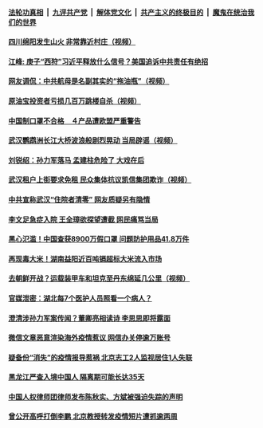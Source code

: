 

####  [法轮功真相](../../../../basic/blob/master/README.md?t=04270831) &nbsp;|&nbsp; [九评共产党](../../../../9ping.md/blob/master/README.md?t=04270831) &nbsp;|&nbsp; [解体党文化](../../../../jtdwh.md/blob/master/README.md?t=04270831)  &nbsp;|&nbsp; [共产主义的终极目的](../../../../gczydzjmd.md/blob/master/README.md?t=04270831) &nbsp;|&nbsp; [魔鬼在统治我们的世界](../../../../mgztzwmdsj.md/blob/master/README.md?t=04270831) 

#### [四川绵阳发生山火  非常靠近村庄（视频）](../pages/soh5/371671.md?t=04270831) 
#### [江峰: 庚子“西狩”习近平释放什么信号？美国追诉中共责任有绝招](../pages/soh5/371662.md?t=04270831) 
#### [网友调侃：中共航母是名副其实的“拖油瓶”（视频）](../pages/soh5/371602.md?t=04270831) 
#### [原油宝投资者亏损几百万跳楼自杀（视频）](../pages/soh5/371596.md?t=04270831) 
#### [中国制口罩不合格　４产品遭欧盟严重警告](../pages/soh5/371593.md?t=04270831) 
#### [武汉鹦鹉洲长江大桥波浪般剧烈晃动  当局辟谣（视频）](../pages/soh5/371581.md?t=04270831) 
#### [刘锐绍：孙力军落马 孟建柱危险了 大戏在后](../pages/soh5/371584.md?t=04270831) 
#### [武汉租户上街要求免租 民众集体抗议凯信集团欺诈（视频）](../pages/soh5/371551.md?t=04270831) 
#### [中共宣称武汉“住院者清零” 网友质疑另有隐情](../pages/soh5/371548.md?t=04270831) 
#### [李文足急症入院 王全璋欲探望遭截 网民痛骂当局](../pages/soh5/371527.md?t=04270831) 
#### [黑心氾滥！中国查获8900万假口罩 问题防护用品41.8万件](../pages/soh5/371542.md?t=04270831) 
#### [再现毒大米！湖南益阳近百吨镉超标大米流入市场](../pages/soh5/371515.md?t=04270831) 
#### [去朝鲜开战？运载装甲车和坦克至丹东绵延几公里（视频）](../pages/soh5/371494.md?t=04270831) 
#### [官媒泄密：湖北每7个医护人员照看一个病人？](../pages/soh5/371506.md?t=04270831) 
#### [澄清涉孙力军案传闻？董卿亮相读诗 李思思即将露面](../pages/soh5/371476.md?t=04270831) 
#### [微信文章恶意渲染海外疫情惹议 网信办关停逾万账号](../pages/soh5/371452.md?t=04270831) 
#### [疑备份“消失”的疫情报导惹祸 北京志工2人监视居住1人失联](../pages/soh5/371413.md?t=04270831) 
#### [黑龙江严查入境中国人 隔离期可能长达35天](../pages/soh5/371419.md?t=04270831) 
#### [中国人权律师团律师发布陈秋实、方斌被强迫失踪的声明](../pages/soh5/371404.md?t=04270831) 
#### [曾公开高呼打倒李鹏 北京教授转发疫情短片遭抓逾两周](../pages/soh5/371395.md?t=04270831) 
